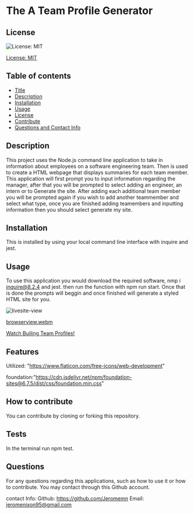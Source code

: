 
# The A Team Profile Generator

## License
![License: MIT](https://img.shields.io/badge/License-MIT-yellow.svg)

[License: MIT](https://opensource.org/licenses/MIT)
	

## Table of contents
* [Title](#title) 
* [Description](#description)
* [Installation](#installation)
* [Usage](#usage)
* [License](#license)
* [Contribute](#contribute)
* [Questions and Contact Info](#questions)


## Description
This project uses the Node.js command line application to take in information about employees on a software engineering team. Then is used to create a HTML webpage that displays summaries for each team member.  This application will first prompt you to input information regarding the manager, after that you will be prompted to select adding an engineer, an intern or to Generate the site. After adding each additional team member you will be prompted again if you wish to add another teammember and select what type, once you are finished adding teamembers and inputting information then you should select generate my site. 
    
## Installation
This is installed by using your local command line interface with inquire and jest.

## Usage
To use this application you would download the required software, nmp i inquire@8.2.4 and jest. then run the function with npm run start. Once that is done the prompts will beggin and once finished will generate a styled HTML site for you. 


![livesite-view](https://user-images.githubusercontent.com/112592440/195460665-1a3d4738-d4b5-46e5-ad03-ddba9cf2e48e.jpg)


[browserview.webm](https://user-images.githubusercontent.com/112592440/195460869-da59e5d0-260b-4820-9a5f-23268b6d80b7.webm)


[Watch Builing Team Profiles!](https://drive.google.com/file/d/1fr3PnGfCTH22NLVzFrWhtWBfyCuLAB4d/view)
    
## Features
Utilized: "https://www.flaticon.com/free-icons/web-development" 

foundation:"https://cdn.jsdelivr.net/npm/foundation-sites@6.7.5/dist/css/foundation.min.css" 

## How to contribute
You can contribute by cloning or forking this repository.

## Tests
In the terminal run npm test.

## Questions
For any questions regarding this applications, such as how to use it or how to contribute. You may contact through this Github account.

contact Info:
Github: https://github.com/Jeromemn
Email: [jeromenixon95@gmail.com](mailto:jeromenixon95@gmail.com)
